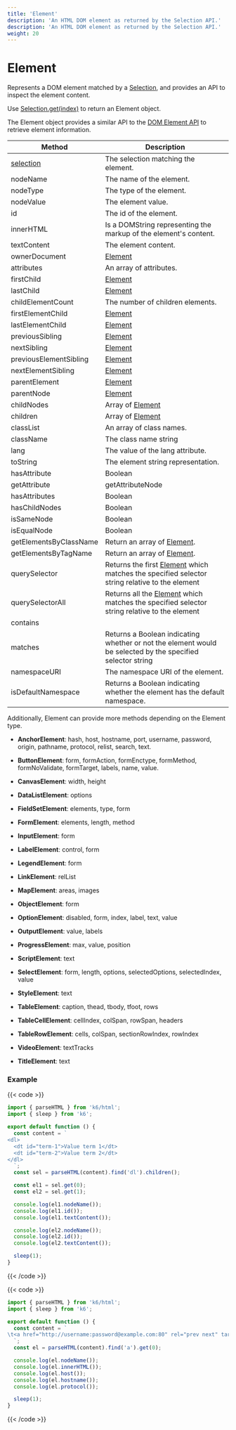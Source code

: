 ```yaml
---
title: 'Element'
description: 'An HTML DOM element as returned by the Selection API.'
description: 'An HTML DOM element as returned by the Selection API.'
weight: 20
---
```


# Element

Represents a DOM element matched by a [Selection](https://grafana.com/docs/k6/<K6_VERSION>/javascript-api/k6-html/selection),
and provides an API to inspect the element content.

Use [Selection.get(index)](https://grafana.com/docs/k6/<K6_VERSION>/javascript-api/k6-html/selection/selection-get) to return an Element object.

The Element object provides a similar API to the [DOM Element API](https://developer.mozilla.org/en-US/Web/API/Element) to retrieve element information.

| Method                                                                                                 | Description                                                                                                                                                              |
| ------------------------------------------------------------------------------------------------------ | ------------------------------------------------------------------------------------------------------------------------------------------------------------------------ |
| [selection](https://grafana.com/docs/k6/<K6_VERSION>/javascript-api/k6-html/element/element-selection) | The selection matching the element.                                                                                                                                      |
| nodeName                                                                                               | The name of the element.                                                                                                                                                 |
| nodeType                                                                                               | The type of the element.                                                                                                                                                 |
| nodeValue                                                                                              | The element value.                                                                                                                                                       |
| id                                                                                                     | The id of the element.                                                                                                                                                   |
| innerHTML                                                                                              | Is a DOMString representing the markup of the element's content.                                                                                                         |
| textContent                                                                                            | The element content.                                                                                                                                                     |
| ownerDocument                                                                                          | [Element](https://grafana.com/docs/k6/<K6_VERSION>/javascript-api/k6-html/element)                                                                                       |
| attributes                                                                                             | An array of attributes.                                                                                                                                                  |
| firstChild                                                                                             | [Element](https://grafana.com/docs/k6/<K6_VERSION>/javascript-api/k6-html/element)                                                                                       |
| lastChild                                                                                              | [Element](https://grafana.com/docs/k6/<K6_VERSION>/javascript-api/k6-html/element)                                                                                       |
| childElementCount                                                                                      | The number of children elements.                                                                                                                                         |
| firstElementChild                                                                                      | [Element](https://grafana.com/docs/k6/<K6_VERSION>/javascript-api/k6-html/element)                                                                                       |
| lastElementChild                                                                                       | [Element](https://grafana.com/docs/k6/<K6_VERSION>/javascript-api/k6-html/element)                                                                                       |
| previousSibling                                                                                        | [Element](https://grafana.com/docs/k6/<K6_VERSION>/javascript-api/k6-html/element)                                                                                       |
| nextSibling                                                                                            | [Element](https://grafana.com/docs/k6/<K6_VERSION>/javascript-api/k6-html/element)                                                                                       |
| previousElementSibling                                                                                 | [Element](https://grafana.com/docs/k6/<K6_VERSION>/javascript-api/k6-html/element)                                                                                       |
| nextElementSibling                                                                                     | [Element](https://grafana.com/docs/k6/<K6_VERSION>/javascript-api/k6-html/element)                                                                                       |
| parentElement                                                                                          | [Element](https://grafana.com/docs/k6/<K6_VERSION>/javascript-api/k6-html/element)                                                                                       |
| parentNode                                                                                             | [Element](https://grafana.com/docs/k6/<K6_VERSION>/javascript-api/k6-html/element)                                                                                       |
| childNodes                                                                                             | Array of [Element](https://grafana.com/docs/k6/<K6_VERSION>/javascript-api/k6-html/element)                                                                              |
| children                                                                                               | Array of [Element](https://grafana.com/docs/k6/<K6_VERSION>/javascript-api/k6-html/element)                                                                              |
| classList                                                                                              | An array of class names.                                                                                                                                                 |
| className                                                                                              | The class name string                                                                                                                                                    |
| lang                                                                                                   | The value of the lang attribute.                                                                                                                                         |
| toString                                                                                               | The element string representation.                                                                                                                                       |
| hasAttribute                                                                                           | Boolean                                                                                                                                                                  |
| getAttribute                                                                                           | getAttributeNode                                                                                                                                                         |
| hasAttributes                                                                                          | Boolean                                                                                                                                                                  |
| hasChildNodes                                                                                          | Boolean                                                                                                                                                                  |
| isSameNode                                                                                             | Boolean                                                                                                                                                                  |
| isEqualNode                                                                                            | Boolean                                                                                                                                                                  |
| getElementsByClassName                                                                                 | Return an array of [Element](https://grafana.com/docs/k6/<K6_VERSION>/javascript-api/k6-html/element).                                                                   |
| getElementsByTagName                                                                                   | Return an array of [Element](https://grafana.com/docs/k6/<K6_VERSION>/javascript-api/k6-html/element).                                                                   |
| querySelector                                                                                          | Returns the first [Element](https://grafana.com/docs/k6/<K6_VERSION>/javascript-api/k6-html/element) which matches the specified selector string relative to the element |
| querySelectorAll                                                                                       | Returns all the [Element](https://grafana.com/docs/k6/<K6_VERSION>/javascript-api/k6-html/element) which matches the specified selector string relative to the element   |
| contains                                                                                               |                                                                                                                                                                          |
| matches                                                                                                | Returns a Boolean indicating whether or not the element would be selected by the specified selector string                                                               |
| namespaceURI                                                                                           | The namespace URI of the element.                                                                                                                                        |
| isDefaultNamespace                                                                                     | Returns a Boolean indicating whether the element has the default namespace.                                                                                              |

Additionally, Element can provide more methods depending on the Element type.

- **AnchorElement**: hash, host, hostname, port, username, password, origin, pathname, protocol, relist, search, text.

- **ButtonElement**: form, formAction, formEnctype, formMethod, formNoValidate, formTarget, labels, name, value.

- **CanvasElement**: width, height

- **DataListElement**: options

- **FieldSetElement**: elements, type, form

- **FormElement**: elements, length, method

- **InputElement**: form

- **LabelElement**: control, form

- **LegendElement**: form

- **LinkElement**: relList

- **MapElement**: areas, images

- **ObjectElement**: form

- **OptionElement**: disabled, form, index, label, text, value

- **OutputElement**: value, labels

- **ProgressElement**: max, value, position

- **ScriptElement**: text

- **SelectElement**: form, length, options, selectedOptions, selectedIndex, value

- **StyleElement**: text

- **TableElement**: caption, thead, tbody, tfoot, rows

- **TableCellElement**: cellIndex, colSpan, rowSpan, headers

- **TableRowElement**: cells, colSpan, sectionRowIndex, rowIndex

- **VideoElement**: textTracks

- **TitleElement**: text

### Example

{{< code >}}

```javascript
import { parseHTML } from 'k6/html';
import { sleep } from 'k6';

export default function () {
  const content = `
<dl>
  <dt id="term-1">Value term 1</dt>
  <dt id="term-2">Value term 2</dt>
</dl>
  `;
  const sel = parseHTML(content).find('dl').children();

  const el1 = sel.get(0);
  const el2 = sel.get(1);

  console.log(el1.nodeName());
  console.log(el1.id());
  console.log(el1.textContent());

  console.log(el2.nodeName());
  console.log(el2.id());
  console.log(el2.textContent());

  sleep(1);
}
```

{{< /code >}}

{{< code >}}

```javascript
import { parseHTML } from 'k6/html';
import { sleep } from 'k6';

export default function () {
  const content = `
\t<a href="http://username:password@example.com:80" rel="prev next" target="_self" type="rare" accesskey="q" hreflang="en-US" media="print">6</a>
  `;
  const el = parseHTML(content).find('a').get(0);

  console.log(el.nodeName());
  console.log(el.innerHTML());
  console.log(el.host());
  console.log(el.hostname());
  console.log(el.protocol());

  sleep(1);
}
```

{{< /code >}}
